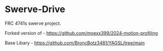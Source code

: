 # Swerve-Drive
FRC 4741s swerve project.

Forked version of - https://github.com/moexx399/2024-motion-profiling

Base Libary - https://github.com/BroncBotz3481/YAGSL/tree/main
